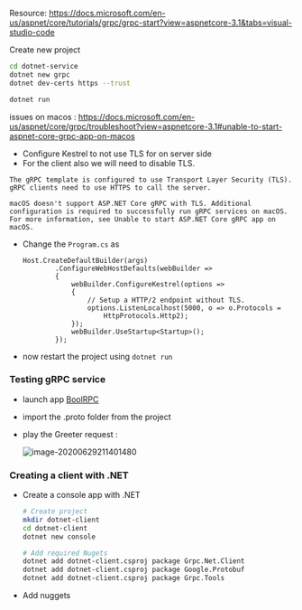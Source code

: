 Resource: https://docs.microsoft.com/en-us/aspnet/core/tutorials/grpc/grpc-start?view=aspnetcore-3.1&tabs=visual-studio-code



Create new project 

```bash
cd dotnet-service
dotnet new grpc
dotnet dev-certs https --trust

dotnet run
```



issues on macos : https://docs.microsoft.com/en-us/aspnet/core/grpc/troubleshoot?view=aspnetcore-3.1#unable-to-start-aspnet-core-grpc-app-on-macos

- Configure Kestrel to not use TLS for on server side
- For the client also we will need to disable TLS.

```
The gRPC template is configured to use Transport Layer Security (TLS). gRPC clients need to use HTTPS to call the server.

macOS doesn't support ASP.NET Core gRPC with TLS. Additional configuration is required to successfully run gRPC services on macOS. For more information, see Unable to start ASP.NET Core gRPC app on macOS.
```

- Change the `Program.cs` as

  ```
  Host.CreateDefaultBuilder(args)
          .ConfigureWebHostDefaults(webBuilder =>
          {
              webBuilder.ConfigureKestrel(options =>
              {
                  // Setup a HTTP/2 endpoint without TLS.
                  options.ListenLocalhost(5000, o => o.Protocols = 
                      HttpProtocols.Http2);
              });
              webBuilder.UseStartup<Startup>();
          });
  ```

  

- now restart the project using `dotnet run`



### Testing gRPC service 

- launch app [BoolRPC](https://github.com/uw-labs/bloomrpc)

- import the .proto folder from the project

- play the Greeter request : 

  ![image-20200629211401480](/Users/dawn/Documents/projects/grpc-stub/dotnet-service/docs/images/bloomrpc-greeter.png)





### Creating a client with .NET

- Create a console app with .NET

  ```bash
  # Create project
  mkdir dotnet-client
  cd dotnet-client
  dotnet new console
  
  # Add required Nugets
  dotnet add dotnet-client.csproj package Grpc.Net.Client
  dotnet add dotnet-client.csproj package Google.Protobuf
  dotnet add dotnet-client.csproj package Grpc.Tools
  ```

  

- Add nuggets